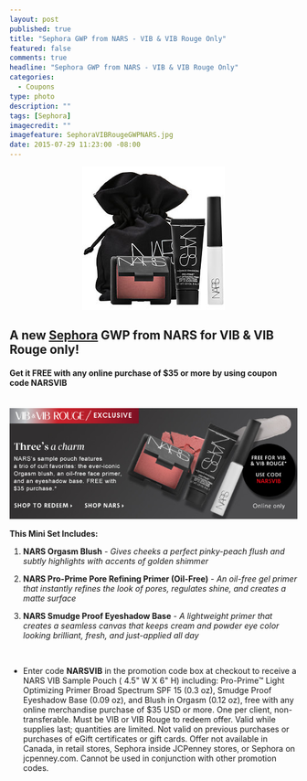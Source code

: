 ```yaml
---
layout: post
published: true
title: "Sephora GWP from NARS - VIB & VIB Rouge Only"
featured: false
comments: true
headline: "Sephora GWP from NARS - VIB & VIB Rouge Only"
categories: 
  - Coupons
type: photo
description: ""
tags: [Sephora]
imagecredit: ""
imagefeature: SephoraVIBRougeGWPNARS.jpg
date: 2015-07-29 11:23:00 -08:00
---
```


<center><a href="http://www.sephora.com" target="_blank">
<img src="/images/SephoraVIBRougeGWPNARS.jpg" border="0" style="border:none;max-width:100%;" alt="Sephora NARS GWP - VIB & VIB Rouge Only" />
</a></center>

<p><H2>A new <a href="http://www.sephora.com" target="_blank">Sephora</a> GWP from NARS for VIB & VIB Rouge only!</H2></p>

<p><H4>Get it FREE with any online purchase of $35 or more by using coupon code <b>NARSVIB</b></H4></p>
<br>

<center><a href="http://www.sephora.com" target="_blank">
<img src="/images/SephoraVIBRougeGWPNARS2.png" border="0" style="border:none;max-width:100%;" alt="Sephora NARS GWP - VIB & VIB Rouge Only" />
</a></center>

**This Mini Set Includes:**

1. <b>NARS Orgasm Blush</b> - <i>Gives cheeks a perfect pinky-peach flush and subtly highlights with accents of golden shimmer</i>

2. <b>NARS Pro-Prime Pore Refining Primer (Oil-Free)</b> - <i>An oil-free gel primer that instantly refines the look of pores, regulates shine, and creates a matte surface</i>

3. <b>NARS Smudge Proof Eyeshadow Base</b> - <i>A lightweight primer that creates a seamless canvas that keeps cream and powder eye color looking brilliant, fresh, and just-applied all day</i>
<br>

* Enter code <b>NARSVIB</b> in the promotion code box at checkout to receive a NARS VIB Sample Pouch ( 4.5" W X 6" H) including: Pro-Prime™ Light Optimizing Primer Broad Spectrum SPF 15 (0.3 oz), Smudge Proof Eyeshadow Base (0.09 oz), and Blush in Orgasm (0.12 oz), free with any online merchandise purchase of $35 USD or more. One per client, non-transferable. Must be VIB or VIB Rouge to redeem offer. Valid while supplies last; quantities are limited. Not valid on previous purchases or purchases of eGift certificates or gift cards. Offer not available in Canada, in retail stores, Sephora inside JCPenney stores, or Sephora on jcpenney.com. Cannot be used in conjunction with other promotion codes.
